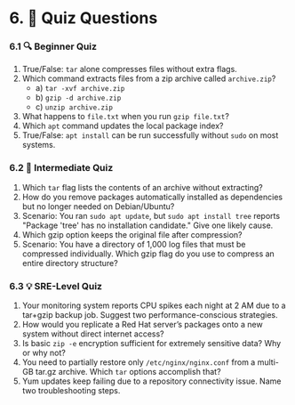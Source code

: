 # 6. 📝 Quiz Questions

### 6.1 🔍 Beginner Quiz

1. True/False: `tar` alone compresses files without extra flags.
2. Which command extracts files from a zip archive called `archive.zip`?
   - a) `tar -xvf archive.zip`
   - b) `gzip -d archive.zip`
   - c) `unzip archive.zip`
3. What happens to `file.txt` when you run `gzip file.txt`?
4. Which `apt` command updates the local package index?
5. True/False: `apt install` can be run successfully without `sudo` on most systems.

### 6.2 🧩 Intermediate Quiz

1. Which `tar` flag lists the contents of an archive without extracting?
2. How do you remove packages automatically installed as dependencies but no longer needed on Debian/Ubuntu?
3. Scenario: You ran `sudo apt update`, but `sudo apt install tree` reports "Package 'tree' has no installation candidate." Give one likely cause.
4. Which gzip option keeps the original file after compression?
5. Scenario: You have a directory of 1,000 log files that must be compressed individually. Which gzip flag do you use to compress an entire directory structure?

### 6.3 💡 SRE-Level Quiz

1. Your monitoring system reports CPU spikes each night at 2 AM due to a tar+gzip backup job. Suggest two performance-conscious strategies.
2. How would you replicate a Red Hat server’s packages onto a new system without direct internet access?
3. Is basic `zip -e` encryption sufficient for extremely sensitive data? Why or why not?
4. You need to partially restore only `/etc/nginx/nginx.conf` from a multi-GB tar.gz archive. Which `tar` options accomplish that?
5. Yum updates keep failing due to a repository connectivity issue. Name two troubleshooting steps.
